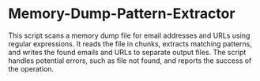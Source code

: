 # Memory-Dump-Pattern-Extractor
This script scans a memory dump file for email addresses and URLs using regular expressions. It reads the file in chunks, extracts matching patterns, and writes the found emails and URLs to separate output files. The script handles potential errors, such as file not found, and reports the success of the operation.
